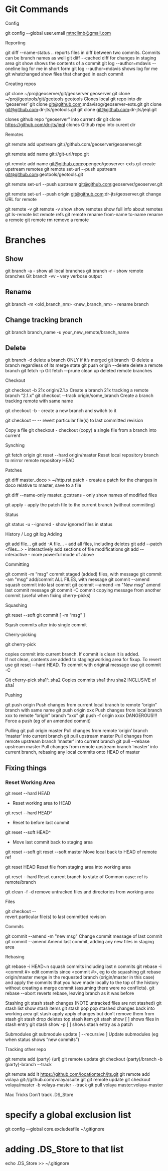 # Git Commands

Config

git config --global user.email mtnclimb@gmail.com




Reporting

git diff --name-status <commit1>..<commit2>
reports files in diff between two commits.  Commits can be branch names as well
git diff --cached
diff for changes in staging area
git show <commit>
shows the contents of a commit
git log --author=mdavis --oneline
log for me in short form
git log --author=mdavis
shows log for me
git whatchanged
show files that changed in each commit



Creating repos

git clone ~/proj/geoserver/git/geoserver geoserver
git clone ~/proj/geotools/git/geotools geotools
Clones local git repo into dir ‘geoserver’
git clone git@github.com:mdavisog/geoserver-exts.git 
git clone git@github.com:dr-jts/geotools.git 
git clone git@github.com:dr-jts/jeql.git 


clones github repo “geoserver” into current dir
git clone https://github.com/dr-jts/jeql
clones Github repo into curent dir




Remotes

git remote add upstream git://github.com/geoserver/geoserver.git

git remote add  name   git://git-url/repo.git

git remote add name git@github.com:opengeo/geoserver-exts.git
create upstream remotes
git remote set-url --push upstream git@github.com:geotools/geotools.git 

git remote set-url --push upstream git@github.com:geoserver/geoserver.git 

git remote set-url --push origin git@github.com:dr-jts/geoserver.git
change URL for remote


git remote -v
git remote -v show <origin>
show remotes
show full info about remotes
git ls-remote <origin>
list remote refs
git remote rename from-name to-name
rename a remote
git remote rm <remote>
remove a remote


# Branches
## Show
git branch -a - show all local branches
git branch -r - show remote branches
Git branch -vv - very verbose output
  
## Rename
git branch -m <old_branch_nm> <new_branch_nm> - rename branch
## Change tracking branch
git branch branch_name -u your_new_remote/branch_name
  
## Delete

git branch -d <branch>
delete a branch ONLY if it’s merged
git branch -D <branch>
delete a branch regardless of its merge state
git push origin --delete <branch>
delete a remote branch
git fetch -p
Git fetch --prune
clean up deleted remote branches


Checkout





git checkout -b 21x origin/2.1.x
Create a branch 21x tracking a remote branch “2.1.x”
git checkout --track origin/some_branch
Create a branch tracking remote with same name



git checkout -b <branchname> - create a new branch <branchname> and switch to it


git checkout -- <file>  -- revert particular file(s) to last committed revision

Copy a file
git checkout <otherbranch> <file> - checkout (copy) a single file from a branch into current

Synching

git fetch origin 
git reset --hard origin/master
Reset local repository branch to mirror remote repository HEAD







Patches

git diff master..doco > ~/http.rst.patch  - create a patch for the changes in doco relative to master, save to a file

git diff --name-only master..gcstrans - only show names of modified files

git apply <patch> - apply the patch file to the current branch (without commiting)

Status

git status -u --ignored  - show ignored files in status

History / Log
git log
Adding

git add file...
git add -A file... - add all files, including deletes
git add --patch <files...> - interactively add sections of file modifications
git add --interactive - more powerful mode of above

Committing

git commit -m “msg”
commit staged (added) files, with message
git commit -am "msg"
add/commit ALL FILES, with message
git commit --amend
squash commit into last commit
git commit --amend -m "New msg"
amend last commit message
git commit -C <commit>
commit copying message from another commit (useful when fixing  cherry-picks)









Squashing 

git reset --soft   <commit ref>
git commit [ -m “msg” ]


Sqash commits  after <ref> into single commit






Cherry-picking


git cherry-pick <commit>


copies commit into current branch.  If commit is clean it is added.  
If not clean, contents are added to staging/working area for fixup.  To revert use git reset --hard HEAD.  To commit with original message use git commit -C <commit>


Git cherry-pick sha1^..sha2
Copies commits sha1 thru sha2 INCLUSIVE of sha1


Pushing

git push origin
Push changes from current local branch to remote “origin” branch with same name
git push origin xxx
Push changes from local branch xxx 
to remote “origin” branch “xxx”
git push -f origin xxxx
DANGEROUS!!!
Force a push (eg of an amended commit)







Pulling
git pull origin master 
Pull changes from remote ‘origin’ branch ‘master’ into current branch
git pull upstream master
Pull changes from remote upstream branch ‘master’ into current branch
git pull --rebase upstream master
Pull changes from remote upstream branch ‘master’ into current branch, rebasing any local commits onto HEAD of master






## Fixing things
### Reset Working Area
  
git reset --hard HEAD
* Reset working area to HEAD
  
git reset --hard HEAD^
* Reset to before last commit
  
git reset --soft HEAD^
* Move last commit back to staging area


git reset --soft <remote ref>
git reset --soft master 
Move local back to HEAD of remote ref
  
git reset HEAD <file> 
Reset file from staging area into working area
  
git reset --hard <remote ref>
Reset current branch to state of <remote ref>
Common case: ref is remote/branch

git clean -f -d
remove untracked files and directories from working area

















Files









git checkout -- <file>  
revert particular file(s) to last committed revision


Commits

git commit --amend -m "new msg"
Change commit message of last commit
git commit --amend
Amend last commit, adding any new files in staging area







Rebasing

git rebase -i HEAD~n
squash commits including last n commits
git rebase -i <commit #>
edit commits since <commit #>, eg to do squashing
git rebase origin/master
merge in the requested branch (origin/master in this case) and apply the commits that you have made locally to the top of the history without creating a merge commit (assuming there were no conflicts).
git rebase --abort
reverts rebase, leaving branch as it was before




Stashing
git stash
stash changes (NOTE untracked files are not stashed)
git stash list
show stash items
git stash pop
pop stashed changes back into working area
git stash apply
apply changes but don’t remove them from stash
git stash drop
deletes top stash item
git stash show [ <name> ]
shows files in stash entry
git stash show -p [ <name> ]
shows stash entry as a patch


Submodules
git submodule update [ --recursive ]
Update submodules (eg when status shows “new commits”)



















Tracking other repo

git remote add (party) (url)
git remote update
git checkout (party)/branch -b (party)-branch --track


git remote add lt https://github.com/locationtech/jts.git 
git remote add volaya git://github.com/volaya/suite.git
git remote update
git checkout volaya/master -b volaya-master --track
git pull volaya master:volaya-master

Mac Tricks
Don’t track .DS_Store

# specify a global exclusion list 
git config --global core.excludesfile ~/.gitignore 
# adding .DS_Store to that list 
echo .DS_Store >> ~/.gitignore
